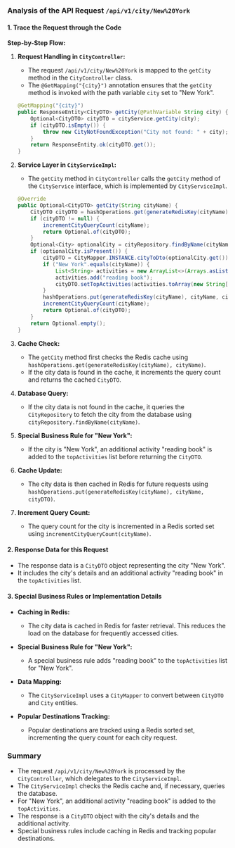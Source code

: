 ### Analysis of the API Request `/api/v1/city/New%20York`

#### 1. **Trace the Request through the Code**

**Step-by-Step Flow:**

1. **Request Handling in `CityController`:**
   - The request `/api/v1/city/New%20York` is mapped to the `getCity` method in the `CityController` class.
   - The `@GetMapping("{city}")` annotation ensures that the `getCity` method is invoked with the path variable `city` set to "New York".

   ```java
   @GetMapping("{city}")
   public ResponseEntity<CityDTO> getCity(@PathVariable String city) {
       Optional<CityDTO> cityDTO = cityService.getCity(city);
       if (cityDTO.isEmpty()) {
           throw new CityNotFoundException("City not found: " + city);
       }
       return ResponseEntity.ok(cityDTO.get());
   }
   ```

2. **Service Layer in `CityServiceImpl`:**
   - The `getCity` method in `CityController` calls the `getCity` method of the `CityService` interface, which is implemented by `CityServiceImpl`.

   ```java
   @Override
   public Optional<CityDTO> getCity(String cityName) {
       CityDTO cityDTO = hashOperations.get(generateRedisKey(cityName), cityName);
       if (cityDTO != null) {
           incrementCityQueryCount(cityName);
           return Optional.of(cityDTO);
       }
       Optional<City> optionalCity = cityRepository.findByName(cityName);
       if (optionalCity.isPresent()) {
           cityDTO = CityMapper.INSTANCE.cityToDto(optionalCity.get());
           if ("New York".equals(cityName)) {
               List<String> activities = new ArrayList<>(Arrays.asList(cityDTO.getTopActivities()));
               activities.add("reading book");
               cityDTO.setTopActivities(activities.toArray(new String[0]));
           }
           hashOperations.put(generateRedisKey(cityName), cityName, cityDTO);
           incrementCityQueryCount(cityName);
           return Optional.of(cityDTO);
       }
       return Optional.empty();
   }
   ```

3. **Cache Check:**
   - The `getCity` method first checks the Redis cache using `hashOperations.get(generateRedisKey(cityName), cityName)`.
   - If the city data is found in the cache, it increments the query count and returns the cached `CityDTO`.

4. **Database Query:**
   - If the city data is not found in the cache, it queries the `CityRepository` to fetch the city from the database using `cityRepository.findByName(cityName)`.

5. **Special Business Rule for "New York":**
   - If the city is "New York", an additional activity "reading book" is added to the `topActivities` list before returning the `CityDTO`.

6. **Cache Update:**
   - The city data is then cached in Redis for future requests using `hashOperations.put(generateRedisKey(cityName), cityName, cityDTO)`.

7. **Increment Query Count:**
   - The query count for the city is incremented in a Redis sorted set using `incrementCityQueryCount(cityName)`.

#### 2. **Response Data for this Request**

- The response data is a `CityDTO` object representing the city "New York".
- It includes the city's details and an additional activity "reading book" in the `topActivities` list.

#### 3. **Special Business Rules or Implementation Details**

- **Caching in Redis:**
  - The city data is cached in Redis for faster retrieval. This reduces the load on the database for frequently accessed cities.

- **Special Business Rule for "New York":**
  - A special business rule adds "reading book" to the `topActivities` list for "New York".

- **Data Mapping:**
  - The `CityServiceImpl` uses a `CityMapper` to convert between `CityDTO` and `City` entities.

- **Popular Destinations Tracking:**
  - Popular destinations are tracked using a Redis sorted set, incrementing the query count for each city request.

### Summary

- The request `/api/v1/city/New%20York` is processed by the `CityController`, which delegates to the `CityServiceImpl`.
- The `CityServiceImpl` checks the Redis cache and, if necessary, queries the database.
- For "New York", an additional activity "reading book" is added to the `topActivities`.
- The response is a `CityDTO` object with the city's details and the additional activity.
- Special business rules include caching in Redis and tracking popular destinations.
